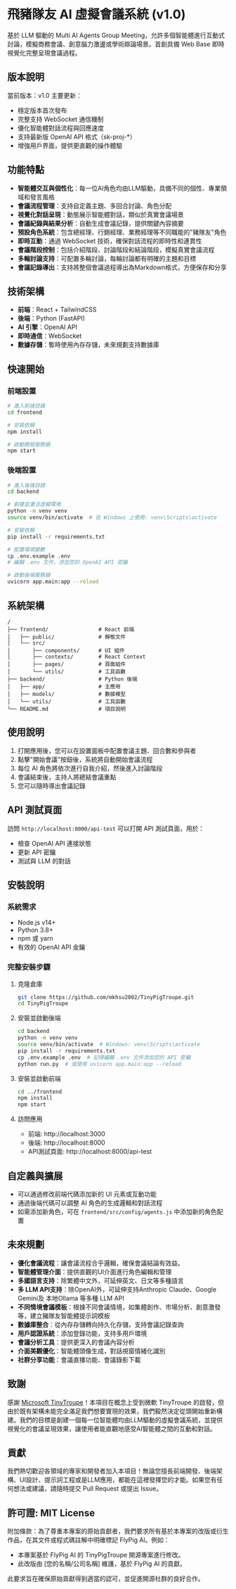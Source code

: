 # 飛豬隊友 AI 虛擬會議系統 (v1.0)

基於 LLM 驅動的 Multi AI Agents Group Meeting，允許多個智能體進行互動式討論，模擬商務會議、創意腦力激盪或學術辯論場景。首創具備 Web Base 即時視覺化完整呈現會議過程。 

## 版本說明

當前版本：v1.0
主要更新：
- 穩定版本首次發布
- 完整支持 WebSocket 通信機制
- 優化智能體對話流程與回應速度
- 支持最新版 OpenAI API 格式（sk-proj-*）
- 增強用戶界面，提供更直觀的操作體驗

## 功能特點

- **智能體交互與個性化**：每一位AI角色均由LLM驅動，具備不同的個性、專業領域和發言風格
- **會議流程管理**：支持自定義主題、多回合討論、角色分配
- **視覺化對話呈現**：動態展示智能體對話，類似於真實會議場景
- **會議紀錄與結果分析**：自動生成會議記錄，提供關鍵內容摘要
- **預設角色系統**：包含總經理、行銷經理、業務經理等不同職能的"豬隊友"角色
- **即時互動**：通過 WebSocket 技術，確保對話流程的即時性和連貫性
- **會議階段控制**：包括介紹階段、討論階段和結論階段，模擬真實會議流程
- **多輪討論支持**：可配置多輪討論，每輪討論都有明確的主題和目標
- **會議記錄導出**：支持將整個會議過程導出為Markdown格式，方便保存和分享

## 技術架構

- **前端**：React + TailwindCSS
- **後端**：Python (FastAPI)
- **AI 引擎**：OpenAI API
- **即時通信**：WebSocket
- **數據存儲**：暫時使用內存存儲，未來規劃支持數據庫

## 快速開始

### 前端設置

```bash
# 進入前端目錄
cd frontend

# 安裝依賴
npm install

# 啟動開發服務器
npm start
```

### 後端設置

```bash
# 進入後端目錄
cd backend

# 創建並激活虛擬環境
python -m venv venv
source venv/bin/activate  # 在 Windows 上使用: venv\Scripts\activate

# 安裝依賴
pip install -r requirements.txt

# 配置環境變數
cp .env.example .env
# 編輯 .env 文件，添加您的 OpenAI API 密鑰

# 啟動後端服務器
uvicorn app.main:app --reload
```

## 系統架構

```
/
├── frontend/                # React 前端
│   ├── public/              # 靜態文件
│   └── src/
│       ├── components/      # UI 組件
│       ├── contexts/        # React Context
│       ├── pages/           # 頁面組件
│       └── utils/           # 工具函數
├── backend/                 # Python 後端
│   ├── app/                 # 主應用
│   ├── models/              # 數據模型
│   └── utils/               # 工具函數
└── README.md                # 項目說明
```

## 使用說明

1. 打開應用後，您可以在設置面板中配置會議主題、回合數和參與者
2. 點擊"開始會議"按鈕後，系統將自動開始會議流程
3. 每位 AI 角色將依次進行自我介紹，然後進入討論階段
4. 會議結束後，主持人將總結會議重點
5. 您可以隨時導出會議記錄

## API 測試頁面

訪問 `http://localhost:8000/api-test` 可以打開 API 測試頁面，用於：
- 檢查 OpenAI API 連接狀態
- 更新 API 密鑰
- 測試與 LLM 的對話

## 安裝說明

### 系統需求
- Node.js v14+ 
- Python 3.8+
- npm 或 yarn
- 有效的 OpenAI API 金鑰

### 完整安裝步驟

1. 克隆倉庫
   ```bash
   git clone https://github.com/mkhsu2002/TinyPigTroupe.git
   cd TinyPigTroupe
   ```

2. 安裝並啟動後端
   ```bash
   cd backend
   python -m venv venv
   source venv/bin/activate  # Windows: venv\Scripts\activate
   pip install -r requirements.txt
   cp .env.example .env  # 記得編輯 .env 文件添加您的 API 密鑰
   python run.py  # 或使用 uvicorn app.main:app --reload
   ```

3. 安裝並啟動前端
   ```bash
   cd ../frontend
   npm install
   npm start
   ```

4. 訪問應用
   - 前端: http://localhost:3000
   - 後端: http://localhost:8000
   - API測試頁面: http://localhost:8000/api-test

## 自定義與擴展

- 可以通過修改前端代碼添加新的 UI 元素或互動功能
- 通過後端代碼可以調整 AI 角色的生成邏輯和對話流程
- 如需添加新角色，可在 `frontend/src/config/agents.js` 中添加新的角色配置

## 未來規劃

- **優化會議流程**：讓會議流程合乎邏輯，確保會議結論有效益。
- **智能體管理介面**：提供直觀的UI介面進行角色編輯和管理
- **多國語言支持**：除繁體中文外，可延伸英文、日文等多種語言
- **多 LLM API支持**：除OpenAI外，可延伸支持Anthropic Claude、Google Gemini及 本地Ollama 等多種 LLM API
- **不同情境會議模板**：根據不同會議情境，如集體創作、市場分析、創意激發等，建立豬隊友智能體提示詞模板
- **數據庫整合**：從內存存儲轉向持久化存儲，支持會議記錄查詢
- **用戶認證系統**：添加登錄功能，支持多用戶環境
- **會議分析工具**：提供更深入的會議內容分析
- **介面美觀優化**：智能體頭像生成，對話視窗情緒化識別
- **社群分享功能**：會議直播功能、會議錄影下載

## 致謝

感謝 [Microsoft TinyTroupe](https://github.com/microsoft/TinyTroupe/)！本項目在概念上受到微軟 TinyTroupe 的啟發，但由於既有架構未能完全滿足我們想要實現的效果，我們毅然決定從頭開始重新構建。我們的目標是創建一個每一位智能體均由LLM驅動的虛擬會議系統，並提供視覺化的會議呈現效果，讓使用者能直觀地感受AI智能體之間的互動和對話。

## 貢獻

我們熱切歡迎各領域的專家和開發者加入本項目！無論您擅長前端開發、後端架構、UI設計、提示詞工程或是LLM應用，都能在這裡發揮您的才能。如果您有任何想法或建議，請隨時提交 Pull Request 或提出 Issue。

## 許可證: MIT License

附加條款：為了尊重本專案的原始貢獻者，我們要求所有基於本專案的改版或衍生作品，在其文件或程式碼註解中明確標記 FlyPig AI。例如：

* 本專案基於 FlyPig AI 的 TinyPigTroupe 開源專案進行修改。
* 此改版由 [您的名稱/公司名稱] 維護，基於 FlyPig AI 的貢獻。

此要求旨在確保原始貢獻得到適當的認可，並促進開源社群的良好合作。